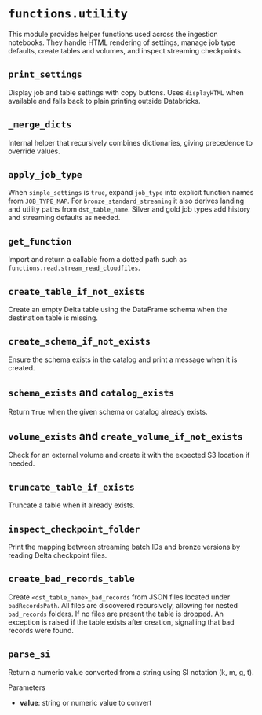# `functions.utility`

This module provides helper functions used across the ingestion notebooks. They handle HTML rendering of settings, manage job type defaults, create tables and volumes, and inspect streaming checkpoints.

## `print_settings`

Display job and table settings with copy buttons. Uses `displayHTML` when available and falls back to plain printing outside Databricks.

## `_merge_dicts`

Internal helper that recursively combines dictionaries, giving precedence to override values.

## `apply_job_type`

When `simple_settings` is `true`, expand `job_type` into explicit function names from `JOB_TYPE_MAP`. For `bronze_standard_streaming` it also derives landing and utility paths from `dst_table_name`. Silver and gold job types add history and streaming defaults as needed.


## `get_function`

Import and return a callable from a dotted path such as `functions.read.stream_read_cloudfiles`.

## `create_table_if_not_exists`

Create an empty Delta table using the DataFrame schema when the destination table is missing.

## `create_schema_if_not_exists`

Ensure the schema exists in the catalog and print a message when it is created.

## `schema_exists` and `catalog_exists`

Return `True` when the given schema or catalog already exists.

## `volume_exists` and `create_volume_if_not_exists`

Check for an external volume and create it with the expected S3 location if needed.

## `truncate_table_if_exists`

Truncate a table when it already exists.

## `inspect_checkpoint_folder`

Print the mapping between streaming batch IDs and bronze versions by reading Delta checkpoint files.

## `create_bad_records_table`

Create `<dst_table_name>_bad_records` from JSON files located under `badRecordsPath`.
All files are discovered recursively, allowing for nested `bad_records` folders.
If no files are present the table is dropped. An exception is raised if the table exists after creation, signalling that bad records were found.

## `parse_si`

Return a numeric value converted from a string using SI notation (k, m, g, t).

Parameters
- **value**: string or numeric value to convert

